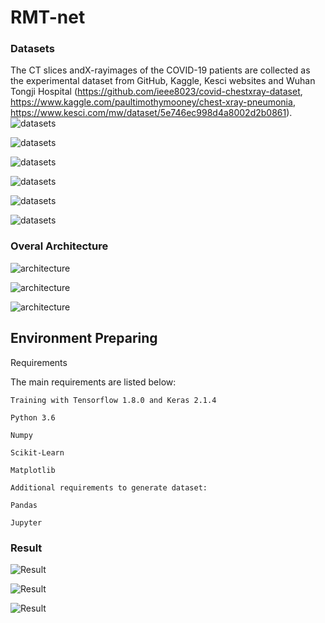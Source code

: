 # RMT-net
### Datasets
The CT slices andX-rayimages of the COVID-19 patients are collected as the experimental dataset from GitHub, Kaggle, Kesci websites and Wuhan Tongji Hospital (https://github.com/ieee8023/covid-chestxray-dataset, https://www.kaggle.com/paultimothymooney/chest-xray-pneumonia, https://www.kesci.com/mw/dataset/5e746ec998d4a8002d2b0861).
![datasets](/RMT-Net/lung1.png)

![datasets](/RMT-Net/lung2.png)

![datasets](/RMT-Net/lung3.png)

![datasets](/RMT-Net/lung4.png)

![datasets](/RMT-Net/lung5.png)

![datasets](/RMT-Net/lung6.png)
### Overal Architecture
![architecture](/RMT-Net/RMT.svg)

![architecture](/RMT-Net/RMT2.svg)

![architecture](/RMT-Net/TF.svg)

## Environment Preparing
Requirements

The main requirements are listed below:
```
Training with Tensorflow 1.8.0 and Keras 2.1.4

Python 3.6

Numpy

Scikit-Learn

Matplotlib

Additional requirements to generate dataset:

Pandas

Jupyter

```


### Result

![Result](/RMT-Net/val1.svg)

![Result](/RMT-Net/val2.svg)

![Result](/RMT-Net/data.svg)

